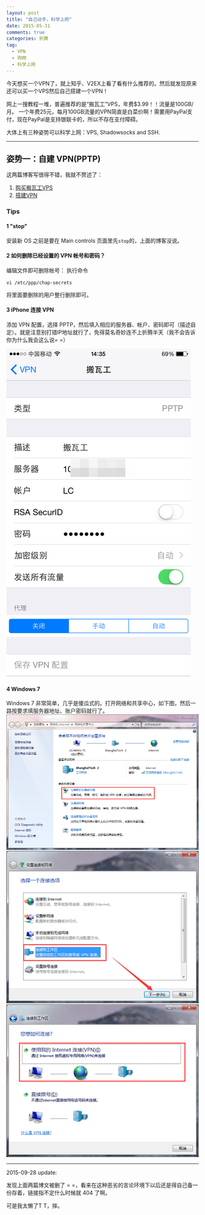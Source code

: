 ```yaml
---
layout: post
title: "自己动手，科学上网"
date: 2015-05-31
comments: true
categories: 折腾
tag: 
  - VPN
  - 购物
  - 科学上网
---
```


今天想买一个VPN了，就上知乎、V2EX上看了看有什么推荐的。然后就发现原来还可以买一个VPS然后自己搭建一个VPN！

网上一搜教程一堆，普遍推荐的是“搬瓦工”VPS，年费$3.99！！流量是100GB/月。
一个年费25元，每月100GB流量的VPN简直是白菜价啊！需要用PayPal支付，现在PayPal是支持银联卡的，所以不存在支付障碍。

大体上有三种姿势可以科学上网：VPS, Shadowsocks and SSH.

---

## 姿势一：自建 VPN(PPTP)

这两篇博客写很得不错，我就不赘述了：

1. [购买搬瓦工VPS](http://www.cnblogs.com/zuike/p/4065586.html)
2. [搭建VPN](http://www.cnblogs.com/zuike/articles/4167182.html)

### Tips

#### 1 "stop"

安装新 OS 之前是要在 Main controls 页面里先`stop`的，上面的博客没说。

#### 2 如何删除已经设置的 VPN 帐号和密码？

编辑文件即可删除帐号：
执行命令

```
vi /etc/ppp/chap-secrets
```

将里面要删除的用户整行删除即可。

#### 3 iPhone 连接 VPN

添加 VPN 配置，选择 PPTP，然后填入相应的服务器、帐户、密码即可（描述自定）。就是注意别打错IP地址就行了，免得莫名奇妙连不上折腾半天（我不会告诉你为什么我会这么说= =）

![就像这样](/assets/images/2015-05-31/vpn-i1.jpg)

#### 4 Windows 7

Windows 7 非常简单，几乎是傻瓜式的。打开网络和共享中心，如下图，然后一路按要求填服务器地址、账户密码就行了。
![第一步](/assets/images/2015-05-31/vpn-w1.png)
![第二步](/assets/images/2015-05-31/vpn-w2.png)
![第三步](/assets/images/2015-05-31/vpn-w3.png)

---

2015-09-28 update:

发现上面两篇博文被删了 = =，看来在这种恶劣的言论环境下以后还是得自己备一份存着，链接指不定什么时候就 404 了啊。

可是我太懒了T T，摔。